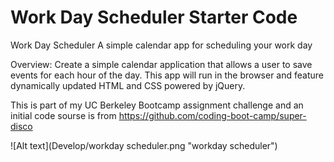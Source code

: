 # Work Day Scheduler Starter Code
Work Day Scheduler
A simple calendar app for scheduling your work day

Overview: Create a simple calendar application that allows a user to save events for each hour of the day. This app will run in the browser and feature dynamically updated HTML and CSS powered by jQuery.

This is part of my UC Berkeley Bootcamp assignment challenge and an initial code sourse is from https://github.com/coding-boot-camp/super-disco

![Alt text](Develop/workday scheduler.png "workday scheduler")